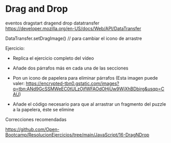 

# Drag and Drop 

eventos dragstart 
dragend
drop
datatransfer
 https://developer.mozilla.org/en-US/docs/Web/API/DataTransfer

 DataTransfer.setDragImage() // para cambiar el icono de arrastre

Ejercicio:
 - Replica el ejercicio completo del vídeo

- Añade dos párrafos más en cada una de las secciones

- Pon un icono de papelera para eliminar párrafos (Esta imagen puede valer: https://encrypted-tbn0.gstatic.com/images?q=tbn:ANd9GcSSMWeEC0tULzOjfWFAOdOHjUw9WjXhBDbirg&usqp=CAU)

- Añade el código necesario para que al arrastrar un fragmento del puzzle a la papelera, éste se elimine

Correcciones recomendadas 

https://github.com/Open-Bootcamp/ResolucionEjercicios/tree/main/JavaScript/16-DragNDrop